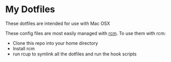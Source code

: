 # My Dotfiles

These dotfiles are intended for use with Mac OSX

These config files are most easily managed with [rcm](https://github.com/thoughtbot/rcm).  To use them with rcm:
- Clone this repo into your home directory
- Install rcm
- run rcup to symlink all the dotfiles and run the hook scripts
